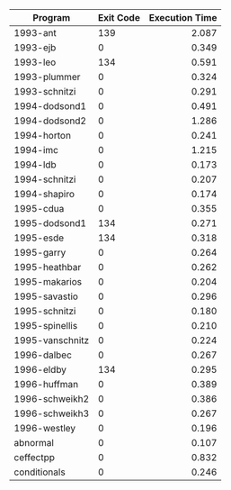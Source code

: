 | Program | Exit Code | Execution Time |
| ------- |:--------- | --------------:|
| 1993-ant | 139 | 2.087 |
| 1993-ejb | 0 | 0.349 |
| 1993-leo | 134 | 0.591 |
| 1993-plummer | 0 | 0.324 |
| 1993-schnitzi | 0 | 0.291 |
| 1994-dodsond1 | 0 | 0.491 |
| 1994-dodsond2 | 0 | 1.286 |
| 1994-horton | 0 | 0.241 |
| 1994-imc | 0 | 1.215 |
| 1994-ldb | 0 | 0.173 |
| 1994-schnitzi | 0 | 0.207 |
| 1994-shapiro | 0 | 0.174 |
| 1995-cdua | 0 | 0.355 |
| 1995-dodsond1 | 134 | 0.271 |
| 1995-esde | 134 | 0.318 |
| 1995-garry | 0 | 0.264 |
| 1995-heathbar | 0 | 0.262 |
| 1995-makarios | 0 | 0.204 |
| 1995-savastio | 0 | 0.296 |
| 1995-schnitzi | 0 | 0.180 |
| 1995-spinellis | 0 | 0.210 |
| 1995-vanschnitz | 0 | 0.224 |
| 1996-dalbec | 0 | 0.267 |
| 1996-eldby | 134 | 0.295 |
| 1996-huffman | 0 | 0.389 |
| 1996-schweikh2 | 0 | 0.386 |
| 1996-schweikh3 | 0 | 0.267 |
| 1996-westley | 0 | 0.196 |
| abnormal | 0 | 0.107 |
| ceffectpp | 0 | 0.832 |
| conditionals | 0 | 0.246 |
